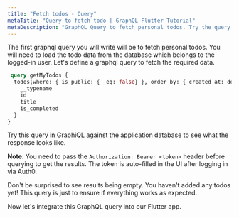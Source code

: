 ```yaml
---
title: "Fetch todos - Query"
metaTitle: "Query to fetch todo | GraphQL Flutter Tutorial"
metaDescription: "GraphQL Query to fetch personal todos. Try the query in GraphiQL, passing the Authorization token to get authenticated results"
---
```




The first graphql query you will write will be to fetch personal todos. You will need to load the todo data from the database which belongs to the logged-in user. Let's define a graphql query to fetch the required data.

```graphql
 query getMyTodos {
  todos(where: { is_public: { _eq: false} }, order_by: { created_at: desc }) {
    __typename
    id
    title
    is_completed
  }
}
```

[Try](https://learn.hasura.io/graphql/graphiql?tutorial=react-native) this query in GraphiQL against the application database to see what the response looks like.

**Note**: You need to pass the `Authorization: Bearer <token>` header before querying to get the results. The token is auto-filled in the UI after logging in via Auth0.

Don't be surprised to see results being empty. You haven't added any todos yet! This query is just to ensure if everything works as expected.

Now let's integrate this GraphQL query into our Flutter app.
